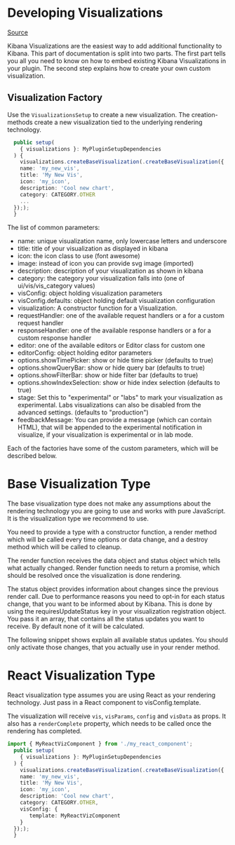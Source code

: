# Developing Visualizations

[Source](https://kobelb.github.io/kibana-rbac-docs/development-visualize-index.html)

Kibana Visualizations are the easiest way to add additional functionality to Kibana. This part of documentation is split into two parts. The first part tells you all you need to know on how to embed existing Kibana Visualizations in your plugin. The second step explains how to create your own custom visualization.

## Visualization Factory

Use the `VisualizationsSetup` to create a new visualization. The creation-methods create a new visualization tied to the underlying rendering technology.

```ts
  public setup(
    { visualizations }: MyPluginSetupDependencies
  ) {
    visualizations.createBaseVisualization(.createBaseVisualization({
    name: 'my_new_vis',
    title: 'My New Vis',
    icon: 'my_icon',
    description: 'Cool new chart',
    category: CATEGORY.OTHER
    ...
  }););
  }
```

The list of common parameters:

- name: unique visualization name, only lowercase letters and underscore
- title: title of your visualization as displayed in kibana
- icon: the icon class to use (font awesome)
- image: instead of icon you can provide svg image (imported)
- description: description of your visualization as shown in kibana
- category: the category your visualization falls into (one of ui/vis/vis_category values)
- visConfig: object holding visualization parameters
- visConfig.defaults: object holding default visualization configuration
- visualization: A constructor function for a Visualization.
- requestHandler: <string> one of the available request handlers or a <function> for a custom request handler
- responseHandler: <string> one of the available response handlers or a <function> for a custom response handler
- editor: <string> one of the available editors or Editor class for custom one
- editorConfig: object holding editor parameters
- options.showTimePicker: <bool> show or hide time picker (defaults to true)
- options.showQueryBar: <bool> show or hide query bar (defaults to true)
- options.showFilterBar: <bool> show or hide filter bar (defaults to true)
- options.showIndexSelection: <bool> show or hide index selection (defaults to true)
- stage: <string> Set this to "experimental" or "labs" to mark your visualization as experimental. Labs visualizations can also be disabled from the advanced settings. (defaults to "production")
- feedbackMessage: <string> You can provide a message (which can contain HTML), that will be appended to the experimental notification in visualize, if your visualization is experimental or in lab mode.

Each of the factories have some of the custom parameters, which will be described below.

# Base Visualization Type

The base visualization type does not make any assumptions about the rendering technology you are going to use and works with pure JavaScript. It is the visualization type we recommend to use.

You need to provide a type with a constructor function, a render method which will be called every time options or data change, and a destroy method which will be called to cleanup.

The render function receives the data object and status object which tells what actually changed. Render function needs to return a promise, which should be resolved once the visualization is done rendering.

The status object provides information about changes since the previous render call. Due to performance reasons you need to opt-in for each status change, that you want to be informed about by Kibana. This is done by using the requiresUpdateStatus key in your visualization registration object. You pass it an array, that contains all the status updates you want to receive. By default none of it will be calculated.

The following snippet shows explain all available status updates. You should only activate those changes, that you actually use in your render method.

# React Visualization Type
React visualization type assumes you are using React as your rendering technology. Just pass in a React component to visConfig.template.

The visualization will receive `vis`, `visParams`, `config` and `visData` as props. It also has a `renderComplete` property, which needs to be called once the rendering has completed.

```ts
import { MyReactVizComponent } from './my_react_component';
  public setup(
    { visualizations }: MyPluginSetupDependencies
  ) {
    visualizations.createBaseVisualization(.createBaseVisualization({
    name: 'my_new_vis',
    title: 'My New Vis',
    icon: 'my_icon',
    description: 'Cool new chart',
    category: CATEGORY.OTHER,
    visConfig: {
       template: MyReactVizComponent
    }
  }););
  }
```